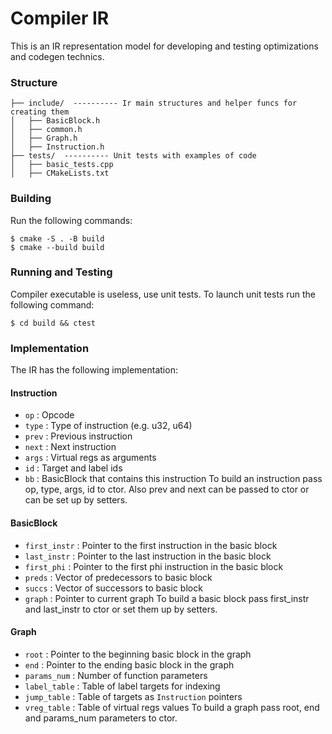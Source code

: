 # Compiler IR 
This is an IR representation model for developing and testing optimizations and codegen technics.
### Structure
```
├── include/  ---------- Ir main structures and helper funcs for creating them
│   ├── BasicBlock.h
│   ├── common.h
│   ├── Graph.h
│   ├── Instruction.h
├── tests/  ---------- Unit tests with examples of code
│   ├── basic_tests.cpp
│   ├── CMakeLists.txt
```
### Building
Run the following commands:
```
$ cmake -S . -B build
$ cmake --build build
```
### Running and Testing
Compiler executable is useless, use unit tests. To launch unit tests run the following command:
```
$ cd build && ctest
```
### Implementation
The IR has the following implementation:
#### Instruction
- `op`           : Opcode
- `type`         : Type of instruction (e.g. u32, u64)
- `prev`         : Previous instruction
- `next`         : Next instruction
- `args`         : Virtual regs as arguments
- `id`           : Target and label ids
- `bb`           : BasicBlock that contains this instruction
To build an instruction pass op, type, args, id to ctor. Also prev and next can be passed to ctor or can be set up by setters.
#### BasicBlock
- `first_instr`  : Pointer to the first instruction in the basic block
- `last_instr`   : Pointer to the last instruction in the basic block
- `first_phi`    : Pointer to the first phi instruction in the basic block
- `preds`        : Vector of predecessors to basic block
- `succs`        : Vector of successors to basic block
- `graph`        : Pointer to current graph
To build a basic block pass first_instr and last_instr to ctor or set them up by setters.
#### Graph
- `root`         : Pointer to the beginning basic block in the graph
- `end`          : Pointer to the ending basic block in the graph
- `params_num`   : Number of function parameters
- `label_table`  : Table of label targets for indexing
- `jump_table`   : Table of targets as `Instruction` pointers
- `vreg_table`   : Table of virtual regs values
To build a graph pass root, end and params_num parameters to ctor.
